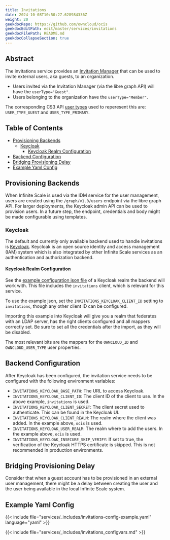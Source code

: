 ```yaml
---
title: Invitations
date: 2024-10-08T10:50:27.628984336Z
weight: 20
geekdocRepo: https://github.com/owncloud/ocis
geekdocEditPath: edit/master/services/invitations
geekdocFilePath: README.md
geekdocCollapseSection: true
---
```


<!-- Do not edit this file, it is autogenerated. Edit the service README.md instead -->

## Abstract


The invitations service provides an [Invitation Manager](https://learn.microsoft.com/en-us/graph/api/invitation-post?view=graph-rest-1.0&tabs=http) that can be used to invite external users, aka guests, to an organization.

*   Users invited via the Invitation Manager (via the libre graph API) will have the `userType="Guest"`.
*   Users belonging to the organization have the `userType="Member"`.

The corresponding CS3 API [user types](https://cs3org.github.io/cs3apis/#cs3.identity.user.v1beta1.UserType) used to reperesent this are: `USER_TYPE_GUEST` and `USER_TYPE_PRIMARY`.


## Table of Contents

* [Provisioning Backends](#provisioning-backends)
  * [Keycloak](#keycloak)
    * [Keycloak Realm Configuration](#keycloak-realm-configuration)
* [Backend Configuration](#backend-configuration)
* [Bridging Provisioning Delay](#bridging-provisioning-delay)
* [Example Yaml Config](#example-yaml-config)

## Provisioning Backends

When Infinite Scale is used via the IDM service for the user management, users are created using the `/graph/v1.0/users` endpoint via the libre graph API. For larger deployments, the Keycloak admin API can be used to provision users. In a future step, the endpoint, credentials and body might be made configurable using templates.

### Keycloak

The default and currently only available backend used to handle invitations is [Keycloak](https://www.keycloak.org/). Keycloak is an open source identity and access management (IAM) system which is also integrated by other Infinite Scale services as an authentication and authorization backend.

#### Keycloak Realm Configuration

<!--- Note that the link below must be an absolute URL and not a relative file path --->

See the [example configuration json file](https://github.com/owncloud/ocis/blob/master/services/invitations/md-sources/example-realm.json) of a Keycloak realm the backend will work with. This file includes the `invitations` client, which is relevant for this service.

To use the example json, set the `INVITATIONS_KEYCLOAK_CLIENT_ID` setting to `invitations`, though any other client ID can be configured. 

Importing this example into Keycloak will give you a realm that federates with an LDAP server, has the right
clients configured and all mappers correctly set. Be sure to set all the credentials after the import,
as they will be disabled.

The most relevant bits are the mappers for the `OWNCLOUD_ID` and `OWNCLOUD_USER_TYPE` user properties.

## Backend Configuration

After Keycloak has been configured, the invitation service needs to be configured with the following environment variables:

* `INVITATIONS_KEYCLOAK_BASE_PATH`: The URL to access Keycloak.
* `INVITATIONS_KEYCLOAK_CLIENT_ID`: The client ID of the client to use. In the above example, `invitations` is used.
* `INVITATIONS_KEYCLOAK_CLIENT_SECRET`: The client secret used to authenticate. This can be found in the Keycloak UI.
* `INVITATIONS_KEYCLOAK_CLIENT_REALM`: The realm where the client was added. In the example above, `ocis` is used.
* `INVITATIONS_KEYCLOAK_USER_REALM`: The realm where to add the users. In the example above, `ocis` is used.
* `INVITATIONS_KEYCLOAK_INSECURE_SKIP_VERIFY`: If set to true, the verification of the Keycloak HTTPS certificate is skipped. This is not recommended in production environments.

## Bridging Provisioning Delay

Consider that when a guest account has to be provisioned in an external user management, there might be a delay between creating the user and the user being available in the local Infinite Scale system.
## Example Yaml Config
{{< include file="services/_includes/invitations-config-example.yaml"  language="yaml" >}}

{{< include file="services/_includes/invitations_configvars.md" >}}

